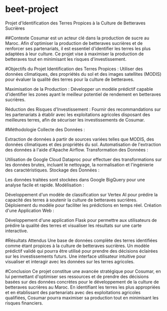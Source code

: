 # beet-project

Projet d'Identification des Terres Propices à la Culture de Betteraves Sucrières

##Contexte
Cosumar est un acteur clé dans la production de sucre au Maroc. Afin d'optimiser la production de betteraves sucrières et de renforcer ses partenariats, il est essentiel d'identifier les terres les plus adaptées à leur culture. Ce projet vise à maximiser la production de betteraves tout en minimisant les risques d'investissement.

#Objectifs du Projet
Identification des Terres Propices : Utiliser des données climatiques, des propriétés du sol et des images satellites (MODIS) pour évaluer la qualité des terres pour la culture de betteraves.

Maximisation de la Production : Développer un modèle prédictif capable d'identifier les zones ayant le meilleur potentiel de rendement en betteraves sucrières.

Réduction des Risques d'Investissement : Fournir des recommandations sur les partenariats à établir avec les exploitations agricoles disposant des meilleures terres, afin de sécuriser les investissements de Cosumar.

#Méthodologie
Collecte des Données :

Extraction de données à partir de sources variées telles que MODIS, des données climatiques et des propriétés du sol.
Automatisation de l'extraction des données à l'aide d'Apache Airflow.
Transformation des Données :

Utilisation de Google Cloud Dataproc pour effectuer des transformations sur les données brutes, incluant le nettoyage, la normalisation et l'ingénierie des caractéristiques.
Stockage des Données :

Les données traitées sont stockées dans Google BigQuery pour une analyse facile et rapide.
Modélisation :

Développement d'un modèle de classification sur Vertex AI pour prédire la capacité des terres à soutenir la culture de betteraves sucrières.
Déploiement du modèle pour faciliter les prédictions en temps réel.
Création d'une Application Web :

Développement d'une application Flask pour permettre aux utilisateurs de prédire la qualité des terres et visualiser les résultats sur une carte interactive.

#Résultats Attendus
Une base de données complète des terres identifiées comme étant propices à la culture de betteraves sucrières.
Un modèle prédictif validé qui pourra être utilisé pour prendre des décisions éclairées sur les investissements futurs.
Une interface utilisateur intuitive pour visualiser et interagir avec les données sur les terres agricoles.

#Conclusion
Ce projet constitue une avancée stratégique pour Cosumar, en lui permettant d'optimiser ses ressources et de prendre des décisions basées sur des données concrètes pour le développement de la culture de betteraves sucrières au Maroc. En identifiant les terres les plus appropriées et en établissant des partenariats avec des exploitations agricoles qualifiées, Cosumar pourra maximiser sa production tout en minimisant les risques financiers.
